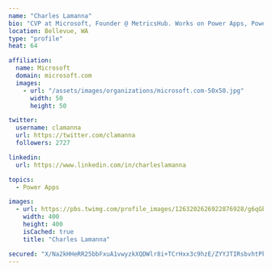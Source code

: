 ```yaml
---
name: "Charles Lamanna"
bio: "CVP at Microsoft, Founder @ MetricsHub. Works on Power Apps, Power Automate, Power Virtual Agent, Common Data Service and Dynamics 365."
location: Bellevue, WA
type: "profile"
heat: 64

affiliation:
  name: Microsoft
  domain: microsoft.com
  images:
    - url: "/assets/images/organizations/microsoft.com-50x50.jpg"
      width: 50
      height: 50

twitter:
  username: clamanna
  url: https://twitter.com/clamanna
  followers: 2727

linkedin:
  url: https://www.linkedin.com/in/charleslamanna

topics:
  - Power Apps

images:
  - url: https://pbs.twimg.com/profile_images/1263202626922876928/g6qGbHZ-_400x400.jpg
    width: 400
    height: 400
    isCached: true
    title: "Charles Lamanna"

secured: "X/Na2kHHeRR25bbFxuA1vwyzkXQDWlr8i+TCrHxx3c9hzE/ZYYJTIRsbvhtPk83ZficYVHfqA7oPjNBsBGKHxZZlWCwnjstdiReDEC6KQ03wWo2SUO9OJe0yS4xLyc7ER7/Q+Gebi7fAANDx2dCqGZfnPeVoTtOT+UJusO9BbL2M4LqZ4VpnDnRo3hO3a2rcOjMetH6g844BAYo7b2TiAq1UWWujX4OS+zRIu+OG87MPiMMY4+5C4y1n0MfQ69zTTY5G4KAq0qgoWqkeZ4BK9ErTJSL+A0lK+I0rE9IdFB6VmcqOFNRv/Jv66nGfjjLc28dJ4PZlg3y6VLmExJH7zIDYOBq0b1dHzlkjOOEy6uF8hbFnsdNaJ8LEZ5JxQVUhToO0xTEUYsyuWBt3aEAVNb1XttXeZ1ixFbEpj4p1Vao=;CmisMH6cTCb0ZnyVG4EDmA=="
---
```


